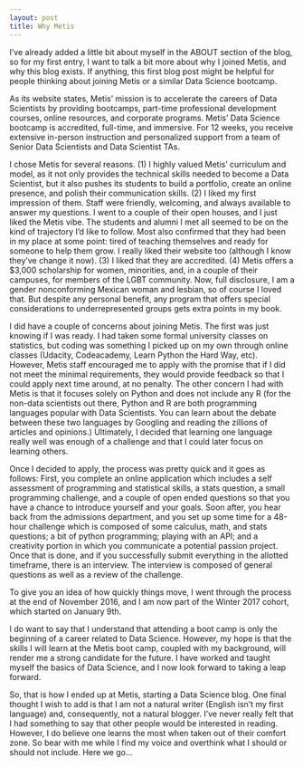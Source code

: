```yaml
---
layout: post
title: Why Metis 
---
```


I’ve already added a little bit about myself in the ABOUT section of the blog, so for my first entry, I want to talk a bit more about why I joined Metis, and why this blog exists. If anything, this first blog post might be helpful for people thinking about joining Metis or a similar Data Science bootcamp. 

As its website states, Metis’ mission is to accelerate the careers of Data Scientists by providing bootcamps, part-time professional development courses, online resources, and corporate programs. Metis’ Data Science bootcamp is accredited, full-time, and immersive. For 12 weeks, you receive extensive in-person instruction and personalized support from a team of Senior Data Scientists and Data Scientist TAs.

I chose Metis for several reasons. (1) I highly valued Metis’ curriculum and model, as it not only provides the technical skills needed to become a Data Scientist, but it also pushes its students to build a portfolio, create an online presence, and polish their communication skills. (2) I liked my first impression of them. Staff were friendly, welcoming, and always available to answer my questions. I went to a couple of their open houses, and I just liked the Metis vibe. The students and alumni I met all seemed to be on the kind of trajectory I’d like to follow. Most also confirmed that they had been in my place at some point: tired of teaching themselves and ready for someone to help them grow. I really liked their website too (although I know they’ve change it now). (3) I liked that they are accredited. (4) Metis offers a $3,000 scholarship for women, minorities, and, in a couple of their campuses, for members of the LGBT community. Now, full disclosure, I am a gender nonconforming Mexican woman and lesbian, so of course I loved that. But despite any personal benefit, any program that offers special considerations to underrepresented groups gets extra points in my book.

I did have a couple of concerns about joining Metis. The first was just knowing if I was ready. I had taken some formal university classes on statistics, but coding was something I picked up on my own through online classes (Udacity, Codeacademy, Learn Python the Hard Way, etc). However, Metis staff encouraged me to apply with the promise that if I did not meet the minimal requirements, they would provide feedback so that I could apply next time around, at no penalty. The other concern I had with Metis is that it focuses solely on Python and does not include any R (for the non-data scientists out there, Python and R are both programming languages popular with Data Scientists. You can learn about the debate between these two languages by Googling and reading the zillions of articles and opinions.) Ultimately, I decided that learning one language really well was enough of a challenge and that I could later focus on learning others.

Once I decided to apply, the process was pretty quick and it goes as follows: First, you complete an online application which includes a self assessment of programming and statistical skills, a stats question, a small programming challenge, and a couple of open ended questions so that you have a chance to introduce yourself and your goals. Soon after, you hear back from the admissions department, and you set up some time for a 48-hour challenge which is composed of some calculus, math, and stats questions; a bit of python programming; playing with an API; and a creativity portion in which you communicate a potential passion project. Once that is done, and if you successfully submit everything in the allotted timeframe, there is an interview. The interview is composed of general questions as well as a review of the challenge.

To give you an idea of how quickly things move, I went through the process at the end of November 2016, and I am now part of the Winter 2017 cohort, which started on January 9th. 

I do want to say that I understand that attending a boot camp is only the beginning of a career related to Data Science. However, my hope is that the skills I will learn at the Metis boot camp, coupled with my background, will render me a strong candidate for the future. I have worked and taught myself the basics of Data Science, and I now look forward to taking a leap forward.

So, that is how I ended up at Metis, starting a Data Science blog. One final thought I wish to add is that I am not a natural writer (English isn’t my first language) and, consequently, not a natural blogger. I’ve never really felt that I had something to say that other people would be interested in reading. However, I do believe one learns the most when taken out of their comfort zone. So bear with me while I find my voice and overthink what I should or should not include. Here we go… 
